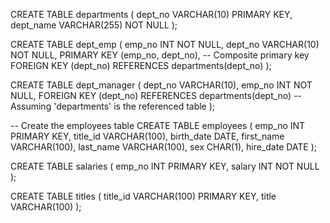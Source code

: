 <!-- Creating Tables -->
CREATE TABLE departments (
	dept_no VARCHAR(10) PRIMARY KEY,
	dept_name VARCHAR(255) NOT NULL
);
	
CREATE TABLE dept_emp (
	emp_no INT NOT NULL,
	dept_no VARCHAR(10) NOT NULL,
	PRIMARY KEY (emp_no, dept_no),  -- Composite primary key
    FOREIGN KEY (dept_no) REFERENCES departments(dept_no)
);

    
CREATE TABLE dept_manager (
    dept_no VARCHAR(10),
    emp_no INT NOT NULL,
    FOREIGN KEY (dept_no) REFERENCES departments(dept_no)  -- Assuming 'departments' is the referenced table
);


-- Create the employees table
CREATE TABLE employees (
    emp_no INT PRIMARY KEY,
    title_id VARCHAR(100),
    birth_date DATE,
    first_name VARCHAR(100),
    last_name VARCHAR(100),
    sex CHAR(1),
    hire_date DATE
);
	
CREATE TABLE salaries (
	emp_no INT PRIMARY KEY,
	salary INT NOT NULL
);

CREATE TABLE titles (
	title_id VARCHAR(100) PRIMARY KEY,
	title VARCHAR(100)
);
